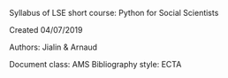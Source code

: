 Syllabus of LSE short course: Python for Social Scientists

Created 04/07/2019

Authors: Jialin & Arnaud

Document class: AMS
Bibliography style: ECTA
